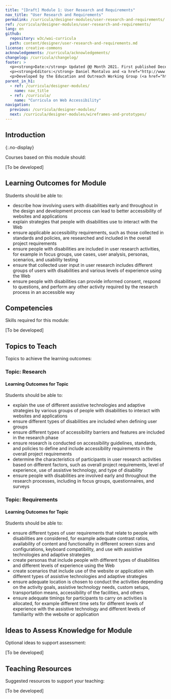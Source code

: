 ```yaml
---
title: "[Draft] Module 1: User Research and Requirements"
nav_title: "User Research and Requirements"
permalink: /curricula/designer-modules/user-research-and-requirements/
ref: /curricula/designer-modules/user-research-and-requirements/
lang: en
github:
  repository: w3c/wai-curricula
  path: content/designer/user-research-and-requirements.md
license: creative-commons
acknowledgements: /curricula/acknowledgements/
changelog: /curricula/changelog/
footer: >
  <p><strong>Date:</strong> Updated @@ Month 2021. First published December 2019.</p>
  <p><strong>Editors:</strong> Daniel Montalvo and <a href="http://www.w3.org/People/shadi/">Shadi Abou-Zahra</a>. Contributors: <a href="https://www.w3.org/WAI/EO/EOWG-members">EOWG Participants</a>. ACKNOWLEDGEMENTS lists contributors and credits.</p>
  <p>Developed by the Education and Outreach Working Group (<a href="http://www.w3.org/WAI/EO/">EOWG</a>). Developed with support from the <a href="https://www.w3.org/WAI/about/projects/wai-guide/">WAI-Guide Project</a> funded by the European Commission (EC) under the Horizon 2020 program (Grant Agreement 822245).</p>
parent_in_h1:
  - ref: /curricula/designer-modules/
    name: nav_title
  - ref: /curricula/
    name: "Curricula on Web Accessibility"
navigation:
  previous: /curricula/designer-modules/
  next: /curricula/designer-modules/wireframes-and-prototypes/
---
```


## Introduction
{:.no-display}

Courses based on this module should:

[To be developed]

## Learning Outcomes for Module

Students should be able to:

* describe how involving users with disabilities early and throughout in the design and development process can lead to better accessibility of websites and applications
* explain strategies that people with disabilities use to interact with the Web
* ensure applicable accessibility requirements, such as those collected in standards and  policies, are researched and included in the overall project requirements
* ensure people with disabilities are included in user research activities, for example in focus groups, use cases, user analysis, personas, scenarios, and usability testing
* ensure that collected user input in user research includes different groups of users with disabilities and various levels of experience using the Web
* ensure people with disabilities can provide informed consent, respond to questions, and perform any other activity required by the research process in an accessible way

## Competencies

Skills required for this module:

[To be developed]

## Topics to Teach

Topics to achieve the learning outcomes:

### Topic: Research

#### Learning Outcomes for Topic

Students should be able to:

* explain the use of different assistive technologies and adaptive strategies by various groups of people with disabilities to interact with websites and applications
* ensure different types of disabilities are included when defining user groups
* ensure different types of accessibility barriers and features are included in the research phase
* ensure research is conducted on accessibility guidelines, standards, and policies to define and include accessibility requirements in the overall project requirements
* determine the characteristics of participants in user research activities based on different factors, such as overall project requirements, level of experience, use of assistive technology, and type of disability
* ensure people with disabilities are involved early and throughout the research processes, including in focus groups, questionnaires, and surveys

### Topic: Requirements

#### Learning Outcomes for Topic

Students should be able to:

* ensure different types of user requirements that relate to people with disabilities are considered, for example adequate contrast ratios, availability of content and functionality in different screen sizes and configurations, keyboard compatibility, and use with assistive technologies and adaptive strategies
* create personas that include people with different types of disabilities and different levels of experience using the Web
* create scenarios that include use of the website or application with different types of assistive technologies and adaptive strategies
* ensure adequate location is chosen to conduct the activities depending on the activity goals, assistive technology needs, custom setups, transportation means, accessibility of the facilities, and others
* ensure adequate timings for participants to carry on activities is allocated, for example different time sets for different levels of experience with the assistive technology and different levels of familiarity with the website or application

## Ideas to Assess Knowledge for Module

Optional ideas to support assessment:

[To be developed]

## Teaching Resources

Suggested resources to support your teaching:

[To be developed]


